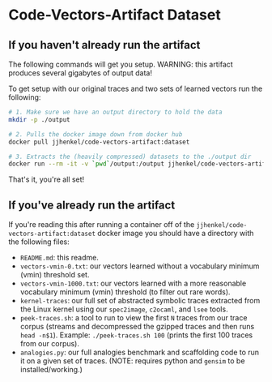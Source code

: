 # Code-Vectors-Artifact Dataset

## If you haven't already run the artifact

The following commands will get you setup. WARNING: this artifact produces several gigabytes of output data!

To get setup with our original traces and two sets of learned vectors run the following:

```bash
# 1. Make sure we have an output directory to hold the data
mkdir -p ./output
```

```bash
# 2. Pulls the docker image down from docker hub
docker pull jjhenkel/code-vectors-artifact:dataset
```

```bash
# 3. Extracts the (heavily compressed) datasets to the ./output dir
docker run --rm -it -v `pwd`/output:/output jjhenkel/code-vectors-artifact:dataset
```

That's it, you're all set!

## If you've already run the artifact

If you're reading this after running a container off of the `jjhenkel/code-vectors-artifact:dataset` docker image you should 
have a directory with the following files:

 - `README.md`: this readme.
 - `vectors-vmin-0.txt`: our vectors learned without a vocabulary minimum (vmin) threshold set.
 - `vectors-vmin-1000.txt`: our vectors learned with a more reasonable vocabulary minimum (vmin) threshold (to filter out rare words).
 - `kernel-traces`: our full set of abstracted symbolic traces extracted from the Linux kernel using our `spec2image`, `c2ocaml`, and `lsee` tools.
 - `peek-traces.sh`: a tool to run to view the first `N` traces from our trace corpus (streams and decompressed the gzipped traces and then runs `head -n$1`). Example: `./peek-traces.sh 100` (prints the first 100 traces from our corpus).
 - `analogies.py`: our full analogies benchmark and scaffolding code to run it on a given set of traces. (NOTE: requires python and `gensim` to be installed/working.)

